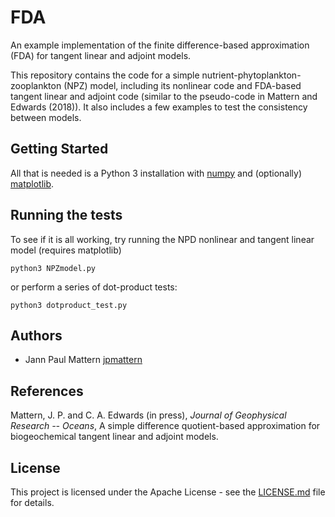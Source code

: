 # FDA

An example implementation of the finite difference-based approximation (FDA) for tangent linear and adjoint models.

This repository contains the code for a simple nutrient-phytoplankton-zooplankton (NPZ) model, including its nonlinear code and FDA-based tangent linear and adjoint code (similar to the pseudo-code in Mattern and Edwards (2018)). It also includes a few examples to test the consistency between models.

## Getting Started

All that is needed is a Python 3 installation with [numpy](https://www.numpy.org/) and (optionally) [matplotlib](http://www.matplotlib.org/).

## Running the tests

To see if it is all working, try running the NPD nonlinear and tangent linear model (requires matplotlib)
```
python3 NPZmodel.py
```
or perform a series of dot-product tests:
```
python3 dotproduct_test.py
```

## Authors

* Jann Paul Mattern [jpmattern](https://github.com/jpmattern)

## References

Mattern, J. P. and C. A. Edwards (in press), *Journal of Geophysical Research -- Oceans*, A simple difference quotient-based approximation for biogeochemical tangent linear and adjoint models.

## License

This project is licensed under the Apache License - see the [LICENSE.md](LICENSE.md) file for details.

